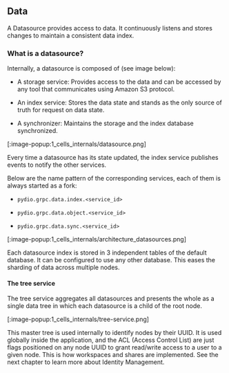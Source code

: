## Data

A Datasource provides access to data. It continuously listens and stores changes to maintain a consistent data index.

### What is a datasource?

Internally, a datasource is composed of (see image below):

* A storage service: Provides access to the data and can be accessed by any tool that communicates using Amazon S3 protocol.

* An index service: Stores the data state and stands as the only source of truth for request on data state.

* A synchronizer: Maintains the storage and the index database synchronized.


[:image-popup:1_cells_internals/datasource.png]


Every time a datasource has its state updated, the index service publishes events to notify the other services.

Below are the name pattern of the corresponding services, each of them is always started as a fork:

* `pydio.grpc.data.index.<service_id>`

* `pydio.grpc.data.object.<service_id>`

* `pydio.grpc.data.sync.<service_id>`



[:image-popup:1_cells_internals/architecture_datasources.png]


Each datasource index is stored in 3 independent tables of the default database. It can be configured to use any other database. This eases the sharding of data across multiple nodes.

#### The tree service
The tree service aggregates all datasources and presents the whole as a single data tree in which each datasource is a child of the root node.

[:image-popup:1_cells_internals/tree-service.png]

This master tree is used internally to identify nodes by their UUID. It is used globally inside the application, and the ACL (Access Control List) are just flags positioned on any node UUID to grant read/write access to a user to a given node. This is how workspaces and shares are implemented. See the next chapter to learn more about Identity Management.
